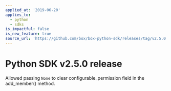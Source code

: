 ```yaml
---
applied_at: '2019-06-20'
applies_to:
  - python
  - sdks
is_impactful: false
is_new_feature: true
source_url: 'https://github.com/box/box-python-sdk/releases/tag/v2.5.0'
---
```


# Python SDK v2.5.0 release

Allowed passing `None` to clear configurable_permission field in the add_member() method.
